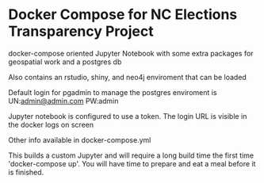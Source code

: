 # Docker Compose for NC Elections Transparency Project
docker-compose oriented Jupyter Notebook with some extra packages for geospatial work and a postgres db

Also contains an rstudio, shiny, and neo4j enviroment that can be loaded

Default login for pgadmin to manage the postgres enviroment is UN:admin@admin.com PW:admin

Jupyter notebook is configured to use a token. The login URL is visible in the docker logs on screen

Other info available in docker-compose.yml

This builds a custom Jupyter and will require a long build time the first time 'docker-compose up'. You will have time to prepare and eat a meal before it is finished.


